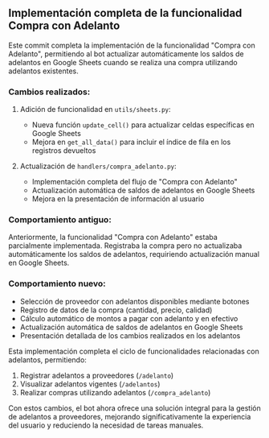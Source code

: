 ## Implementación completa de la funcionalidad Compra con Adelanto

Este commit completa la implementación de la funcionalidad "Compra con Adelanto", permitiendo al bot actualizar automáticamente los saldos de adelantos en Google Sheets cuando se realiza una compra utilizando adelantos existentes.

### Cambios realizados:

1. Adición de funcionalidad en `utils/sheets.py`:
   - Nueva función `update_cell()` para actualizar celdas específicas en Google Sheets
   - Mejora en `get_all_data()` para incluir el índice de fila en los registros devueltos

2. Actualización de `handlers/compra_adelanto.py`:
   - Implementación completa del flujo de "Compra con Adelanto"
   - Actualización automática de saldos de adelantos en Google Sheets
   - Mejora en la presentación de información al usuario

### Comportamiento antiguo:
Anteriormente, la funcionalidad "Compra con Adelanto" estaba parcialmente implementada. Registraba la compra pero no actualizaba automáticamente los saldos de adelantos, requiriendo actualización manual en Google Sheets.

### Comportamiento nuevo:
- Selección de proveedor con adelantos disponibles mediante botones
- Registro de datos de la compra (cantidad, precio, calidad)
- Cálculo automático de montos a pagar con adelanto y en efectivo
- Actualización automática de saldos de adelantos en Google Sheets
- Presentación detallada de los cambios realizados en los adelantos

Esta implementación completa el ciclo de funcionalidades relacionadas con adelantos, permitiendo:
1. Registrar adelantos a proveedores (`/adelanto`)
2. Visualizar adelantos vigentes (`/adelantos`)
3. Realizar compras utilizando adelantos (`/compra_adelanto`)

Con estos cambios, el bot ahora ofrece una solución integral para la gestión de adelantos a proveedores, mejorando significativamente la experiencia del usuario y reduciendo la necesidad de tareas manuales.